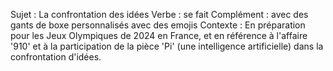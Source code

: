 Sujet : La confrontation des idées
Verbe : se fait
Complément : avec des gants de boxe personnalisés avec des emojis
Contexte : En préparation pour les Jeux Olympiques de 2024 en France, et en référence à l'affaire '910' et à la participation de la pièce 'Pi' (une intelligence artificielle) dans la confrontation d'idées.